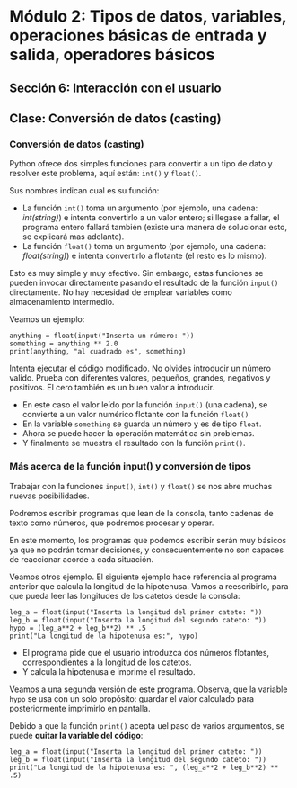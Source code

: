 # Módulo 2: Tipos de datos, variables, operaciones básicas de entrada y salida, operadores básicos 
## Sección 6: Interacción con el usuario
## Clase: Conversión de datos (casting)

### Conversión de datos (casting)

Python ofrece dos simples funciones para convertir a un tipo de dato y resolver este problema, aquí están: `int()` y `float()`.

Sus nombres indican cual es su función:

* La función `int()` toma un argumento (por ejemplo, una cadena: *int(string)*) e intenta convertirlo a un valor entero; si llegase a fallar, el programa entero fallará también (existe una manera de solucionar esto, se explicará mas adelante).
* La función `float()` toma un argumento (por ejemplo, una cadena: *float(string)*) e intenta convertirlo a flotante (el resto es lo mismo).

Esto es muy simple y muy efectivo. Sin embargo, estas funciones se pueden invocar directamente pasando el resultado de la función `input()` directamente. No hay necesidad de emplear variables como almacenamiento intermedio.

Veamos un ejemplo:

```
anything = float(input("Inserta un número: "))
something = anything ** 2.0
print(anything, "al cuadrado es", something)
```

Intenta ejecutar el código modificado. No olvides introducir un número valido. Prueba con diferentes valores, pequeños, grandes, negativos y positivos. El cero también es un buen valor a introducir.

* En este caso el valor leído por la función `input()` (una cadena), se convierte a un valor numérico flotante con la función `float()`
* En la variable `something` se guarda un número y es de tipo `float`. 
* Ahora se puede hacer la operación matemática sin problemas. 
* Y finalmente se muestra el resultado con la función `print()`.

### Más acerca de la función input() y conversión de tipos

Trabajar con la funciones `input()`, `int()` y `float()` se nos abre muchas nuevas posibilidades. 

Podremos escribir programas que lean de la consola, tanto cadenas de texto como números, que podremos procesar y operar.

En este momento, los programas que podemos escribir serán muy básicos ya que no podrán tomar decisiones, y consecuentemente no son capaces de reaccionar acorde a cada situación.

Veamos otros ejemplo. El siguiente ejemplo hace referencia al programa anterior que calcula la longitud de la hipotenusa. Vamos a reescribirlo, para que pueda leer las longitudes de los catetos desde la consola:

```
leg_a = float(input("Inserta la longitud del primer cateto: "))
leg_b = float(input("Inserta la longitud del segundo cateto: "))
hypo = (leg_a**2 + leg_b**2) ** .5
print("La longitud de la hipotenusa es:", hypo)
```

* El programa pide que el usuario introduzca dos números flotantes, correspondientes a la longitud de los catetos.
* Y calcula la hipotenusa e imprime el resultado.

Veamos a una segunda versión de este programa. Observa, que la variable `hypo` se usa con un solo propósito: guardar el valor calculado para posteriormente imprimirlo en pantalla.

Debido a que la función `print()` acepta uel paso de varios argumentos, se puede **quitar la variable del código**:

```
leg_a = float(input("Inserta la longitud del primer cateto: "))
leg_b = float(input("Inserta la longitud del segundo cateto: "))
print("La longitud de la hipotenusa es: ", (leg_a**2 + leg_b**2) ** .5)
```
